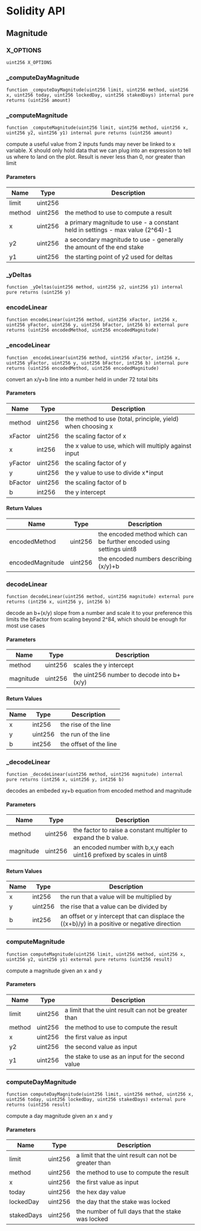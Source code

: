 # Solidity API

## Magnitude

### X_OPTIONS

```solidity
uint256 X_OPTIONS
```

### _computeDayMagnitude

```solidity
function _computeDayMagnitude(uint256 limit, uint256 method, uint256 x, uint256 today, uint256 lockedDay, uint256 stakedDays) internal pure returns (uint256 amount)
```

### _computeMagnitude

```solidity
function _computeMagnitude(uint256 limit, uint256 method, uint256 x, uint256 y2, uint256 y1) internal pure returns (uint256 amount)
```

compute a useful value from 2 inputs
funds may never be linked to x variable. X should only hold data that we can plug into
an expression to tell us where to land on the plot. Result is never less than 0, nor greater than limit

#### Parameters

| Name | Type | Description |
| ---- | ---- | ----------- |
| limit | uint256 |  |
| method | uint256 | the method to use to compute a result |
| x | uint256 | a primary magnitude to use - a constant held in settings - max value (2^64)-1 |
| y2 | uint256 | a secondary magnitude to use - generally the amount of the end stake |
| y1 | uint256 | the starting point of y2 used for deltas |

### _yDeltas

```solidity
function _yDeltas(uint256 method, uint256 y2, uint256 y1) internal pure returns (uint256 y)
```

### encodeLinear

```solidity
function encodeLinear(uint256 method, uint256 xFactor, int256 x, uint256 yFactor, uint256 y, uint256 bFactor, int256 b) external pure returns (uint256 encodedMethod, uint256 encodedMagnitude)
```

### _encodeLinear

```solidity
function _encodeLinear(uint256 method, uint256 xFactor, int256 x, uint256 yFactor, uint256 y, uint256 bFactor, int256 b) internal pure returns (uint256 encodedMethod, uint256 encodedMagnitude)
```

convert an x/y+b line into a number held in under 72 total bits

#### Parameters

| Name | Type | Description |
| ---- | ---- | ----------- |
| method | uint256 | the method to use (total, principle, yield) when choosing x |
| xFactor | uint256 | the scaling factor of x |
| x | int256 | the x value to use, which will multiply against input |
| yFactor | uint256 | the scaling factor of y |
| y | uint256 | the y value to use to divide x*input |
| bFactor | uint256 | the scaling factor of b |
| b | int256 | the y intercept |

#### Return Values

| Name | Type | Description |
| ---- | ---- | ----------- |
| encodedMethod | uint256 | the encoded method which can be further encoded using settings uint8 |
| encodedMagnitude | uint256 | the encoded numbers describing (x/y)+b |

### decodeLinear

```solidity
function decodeLinear(uint256 method, uint256 magnitude) external pure returns (int256 x, uint256 y, int256 b)
```

decode an b+(x/y) slope from a number and scale it to your preference
this limits the bFactor from scaling beyond 2^84, which should be enough for most use cases

#### Parameters

| Name | Type | Description |
| ---- | ---- | ----------- |
| method | uint256 | scales the y intercept |
| magnitude | uint256 | the uint256 number to decode into b+(x/y) |

#### Return Values

| Name | Type | Description |
| ---- | ---- | ----------- |
| x | int256 | the rise of the line |
| y | uint256 | the run of the line |
| b | int256 | the offset of the line |

### _decodeLinear

```solidity
function _decodeLinear(uint256 method, uint256 magnitude) internal pure returns (int256 x, uint256 y, int256 b)
```

decodes an embeded xy+b equation from encoded method and magnitude

#### Parameters

| Name | Type | Description |
| ---- | ---- | ----------- |
| method | uint256 | the factor to raise a constant multipler to expand the b value. |
| magnitude | uint256 | an encoded number with b,x,y each uint16 prefixed by scales in uint8 |

#### Return Values

| Name | Type | Description |
| ---- | ---- | ----------- |
| x | int256 | the run that a value will be multiplied by |
| y | uint256 | the rise that a value can be divided by |
| b | int256 | an offset or y intercept that can displace the ((x+b)/y) in a positive or negative direction |

### computeMagnitude

```solidity
function computeMagnitude(uint256 limit, uint256 method, uint256 x, uint256 y2, uint256 y1) external pure returns (uint256 result)
```

compute a magnitude given an x and y

#### Parameters

| Name | Type | Description |
| ---- | ---- | ----------- |
| limit | uint256 | a limit that the uint result can not be greater than |
| method | uint256 | the method to use to compute the result |
| x | uint256 | the first value as input |
| y2 | uint256 | the second value as input |
| y1 | uint256 | the stake to use as an input for the second value |

### computeDayMagnitude

```solidity
function computeDayMagnitude(uint256 limit, uint256 method, uint256 x, uint256 today, uint256 lockedDay, uint256 stakedDays) external pure returns (uint256 result)
```

compute a day magnitude given an x and y

#### Parameters

| Name | Type | Description |
| ---- | ---- | ----------- |
| limit | uint256 | a limit that the uint result can not be greater than |
| method | uint256 | the method to use to compute the result |
| x | uint256 | the first value as input |
| today | uint256 | the hex day value |
| lockedDay | uint256 | the day that the stake was locked |
| stakedDays | uint256 | the number of full days that the stake was locked |

